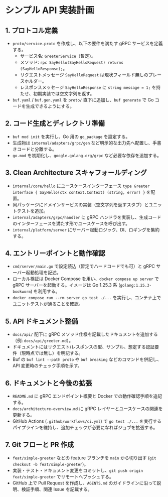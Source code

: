 # シンプル API 実装計画

## 1. プロトコル定義
- `proto/service.proto` を作成し、以下の要件を満たす gRPC サービスを定義する。
  - サービス名: `GreeterService`（暫定）。
  - メソッド: `rpc SayHello(SayHelloRequest) returns (SayHelloResponse);`。
  - リクエストメッセージ `SayHelloRequest` は現状フィールド無しのプレースホルダー。
  - レスポンスメッセージ `SayHelloResponse` に `string message = 1;` を持たせ、初期実装では空文字列を返す。
- `buf.yaml` / `buf.gen.yaml` を `proto/` 直下に追加し、`buf generate` で Go コードを生成できるようにする。

## 2. コード生成とディレクトリ準備
- `buf mod init` を実行し、Go 用の `go_package` を設定する。
- 生成物は `internal/adapters/grpc/gen` など明示的な出力先へ配置し、手書きコードと分離する。
- `go.mod` を初期化し、`google.golang.org/grpc` など必要な依存を追加する。

## 3. Clean Architecture スキャフォールディング
- `internal/core/hello` にユースケースインターフェース `type Greeter interface { SayHello(ctx context.Context) (string, error) }` を配置。
- 同パッケージにドメインサービスの実装（空文字列を返すスタブ）とユニットテストを追加。
- `internal/adapters/grpc/handler` に gRPC ハンドラを実装し、生成コードのインターフェースを満たす形でユースケースを呼び出す。
- `internal/platform/server` にサーバー起動ロジック、DI、ロギングを集約する。

## 4. エントリーポイントと動作確認
- `cmd/server/main.go` で設定読込（暫定でハードコードでも可）と gRPC サーバー起動処理を記述。
- ローカル検証は Docker Compose を用い、`docker compose up server` で gRPC サーバーを起動する。イメージは Go 1.25.3 系 (`golang:1.25.3-bookworm`) を利用する。
- `docker compose run --rm server go test ./...` を実行し、コンテナ上でユニットテストが通ることを確認。

## 5. API ドキュメント整備
- `docs/api/` 配下に gRPC メソッド仕様を記載したドキュメントを追加する（例: `docs/api/greeter.md`）。
- ドキュメントにはリクエスト/レスポンスの型、サンプル、想定する認証要件（現時点では無し）を明記する。
- Buf の `buf lint --path proto` や `buf breaking` などのコマンドを併記し、API 変更時のチェック手順を示す。

## 6. ドキュメントと今後の拡張
- `README.md` に gRPC エンドポイント概要と Docker での動作確認手順を追記する。
- `docs/architecture-overview.md` に gRPC レイヤーとユースケースの関連を更新する。
- GitHub Actions (`.github/workflows/ci.yml`) で `go test ./...` を実行するパイプラインを維持し、追加チェックが必要になればジョブを拡張する。

## 7. Git フローと PR 作成
- `feat/simple-greeter` などの feature ブランチを `main` から切り出す (`git checkout -b feat/simple-greeter`)。
- 実装・テスト・ドキュメント変更をコミットし、`git push origin feat/simple-greeter` でリモートへプッシュする。
- GitHub 上で Pull Request を作成し、`AGENTS.md` のガイドラインに沿って説明、検証手順、関連 Issue を記載する。

